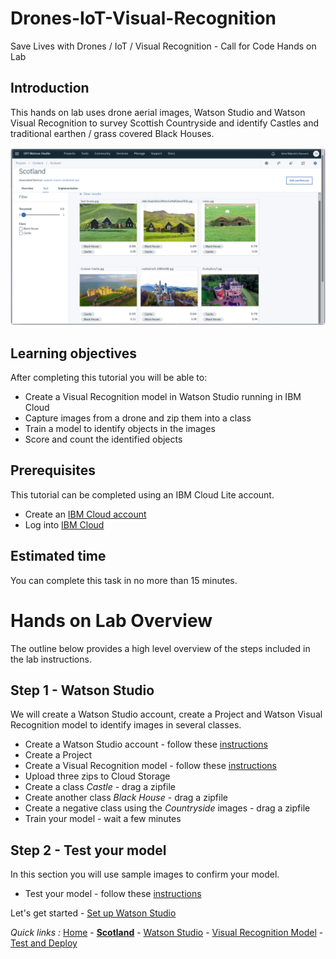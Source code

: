 # Drones-IoT-Visual-Recognition
Save Lives with Drones / IoT / Visual Recognition - Call for Code Hands on Lab

## Introduction

This hands on lab uses drone aerial images, Watson Studio and Watson Visual Recognition to survey Scottish Countryside and identify Castles and traditional earthen / grass covered Black Houses.

![Watson Studio  screenshot](screenshots/WatsonStudio-VisualRecognitionModelTestResults.png)

## Learning objectives

After completing this tutorial you will be able to:

* Create a Visual Recognition model in Watson Studio running in IBM Cloud
* Capture images from a drone and zip them into a class
* Train a model to identify objects in the images
* Score and count the identified objects

## Prerequisites

This tutorial can be completed using an IBM Cloud Lite account.

* Create an [IBM Cloud account](https://ibm.biz/BdYVQS)
* Log into [IBM Cloud](https://console.bluemix.net/login)

## Estimated time

You can complete this task in no more than 15 minutes.

# Hands on Lab Overview

The outline below provides a high level overview of the steps included in the lab instructions.  

## Step 1 - Watson Studio

We will create a Watson Studio account, create a Project and Watson Visual Recognition model to identify images in several classes.

- Create a Watson Studio account - follow these [instructions](STUDIO.md)
- Create a Project
- Create a Visual Recognition model - follow these [instructions](VISRECO.md)
- Upload three zips to Cloud Storage
- Create a class *Castle* - drag a zipfile
- Create another class *Black House* - drag a zipfile
- Create a negative class using the *Countryside* images - drag a zipfile
- Train your model - wait a few minutes

## Step 2 - Test your model
In this section you will use sample images to confirm your model.
- Test your model - follow these [instructions](VRMTEST.md)

Let's get started - [Set up Watson Studio](STUDIO.md)

*Quick links :*
[Home](/README.md) - [**Scotland**](BOOTHLAB.md) - [Watson Studio](STUDIO.md) - [Visual Recognition Model](VISRECO.md) - [Test and Deploy](VRMTEST.md)
